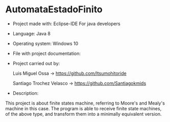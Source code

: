 # AutomataEstadoFinito

* Project made with: Eclipse-IDE For java developers

* Language: Java 8

* Operating system: Windows 10

* File with project documentation: 

* Project carried out by: 

  Luis Miguel Ossa -> https://github.com/Itsumohitoride

  Santiago Trochez Velasco -> https://github.com/Santiagokmids

* Description:

This project is about finite states machine, referring to Moore's and Mealy's machine in this case. The program is able to receive finite state machines, of the above type, and transform them into a minimally equivalent version.
